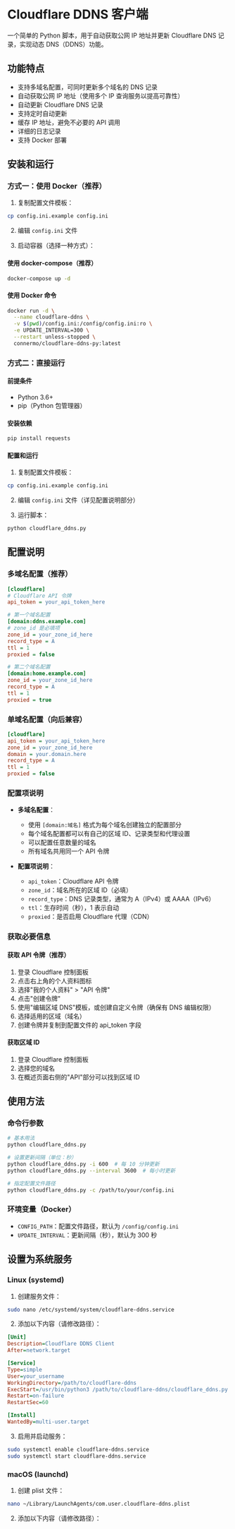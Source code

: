 # Cloudflare DDNS 客户端

一个简单的 Python 脚本，用于自动获取公网 IP 地址并更新 Cloudflare DNS 记录，实现动态 DNS（DDNS）功能。

## 功能特点

- 支持多域名配置，可同时更新多个域名的 DNS 记录
- 自动获取公网 IP 地址（使用多个 IP 查询服务以提高可靠性）
- 自动更新 Cloudflare DNS 记录
- 支持定时自动更新
- 缓存 IP 地址，避免不必要的 API 调用
- 详细的日志记录
- 支持 Docker 部署

## 安装和运行

### 方式一：使用 Docker（推荐）

1. 复制配置文件模板：
```bash
cp config.ini.example config.ini
```

2. 编辑 `config.ini` 文件

3. 启动容器（选择一种方式）：

#### 使用 docker-compose（推荐）
```bash
docker-compose up -d
```

#### 使用 Docker 命令
```bash
docker run -d \
  --name cloudflare-ddns \
  -v $(pwd)/config.ini:/config/config.ini:ro \
  -e UPDATE_INTERVAL=300 \
  --restart unless-stopped \
  connermo/cloudflare-ddns-py:latest
```

### 方式二：直接运行

#### 前提条件

- Python 3.6+
- pip（Python 包管理器）

#### 安装依赖

```bash
pip install requests
```

#### 配置和运行

1. 复制配置文件模板：
```bash
cp config.ini.example config.ini
```

2. 编辑 `config.ini` 文件（详见配置说明部分）

3. 运行脚本：
```bash
python cloudflare_ddns.py
```

## 配置说明

### 多域名配置（推荐）

```ini
[cloudflare]
# Cloudflare API 令牌
api_token = your_api_token_here

# 第一个域名配置
[domain:ddns.example.com]
# zone_id 是必填项
zone_id = your_zone_id_here
record_type = A
ttl = 1
proxied = false

# 第二个域名配置
[domain:home.example.com]
zone_id = your_zone_id_here
record_type = A
ttl = 1
proxied = true
```

### 单域名配置（向后兼容）

```ini
[cloudflare]
api_token = your_api_token_here
zone_id = your_zone_id_here
domain = your.domain.here
record_type = A
ttl = 1
proxied = false
```

### 配置项说明

- **多域名配置**：
  - 使用 `[domain:域名]` 格式为每个域名创建独立的配置部分
  - 每个域名配置都可以有自己的区域 ID、记录类型和代理设置
  - 可以配置任意数量的域名
  - 所有域名共用同一个 API 令牌

- **配置项说明**：
  - `api_token`：Cloudflare API 令牌
  - `zone_id`：域名所在的区域 ID（必填）
  - `record_type`：DNS 记录类型，通常为 A（IPv4）或 AAAA（IPv6）
  - `ttl`：生存时间（秒），1 表示自动
  - `proxied`：是否启用 Cloudflare 代理（CDN）

### 获取必要信息

#### 获取 API 令牌（推荐）
1. 登录 Cloudflare 控制面板
2. 点击右上角的个人资料图标
3. 选择"我的个人资料" > "API 令牌"
4. 点击"创建令牌"
5. 使用"编辑区域 DNS"模板，或创建自定义令牌（确保有 DNS 编辑权限）
6. 选择适用的区域（域名）
7. 创建令牌并复制到配置文件的 api_token 字段

#### 获取区域 ID
1. 登录 Cloudflare 控制面板
2. 选择您的域名
3. 在概述页面右侧的"API"部分可以找到区域 ID

## 使用方法

### 命令行参数

```bash
# 基本用法
python cloudflare_ddns.py

# 设置更新间隔（单位：秒）
python cloudflare_ddns.py -i 600  # 每 10 分钟更新
python cloudflare_ddns.py --interval 3600  # 每小时更新

# 指定配置文件路径
python cloudflare_ddns.py -c /path/to/your/config.ini
```

### 环境变量（Docker）

- `CONFIG_PATH`：配置文件路径，默认为 `/config/config.ini`
- `UPDATE_INTERVAL`：更新间隔（秒），默认为 300 秒

## 设置为系统服务

### Linux (systemd)

1. 创建服务文件：
```bash
sudo nano /etc/systemd/system/cloudflare-ddns.service
```

2. 添加以下内容（请修改路径）：
```ini
[Unit]
Description=Cloudflare DDNS Client
After=network.target

[Service]
Type=simple
User=your_username
WorkingDirectory=/path/to/cloudflare-ddns
ExecStart=/usr/bin/python3 /path/to/cloudflare-ddns/cloudflare_ddns.py -i 3600
Restart=on-failure
RestartSec=60

[Install]
WantedBy=multi-user.target
```

3. 启用并启动服务：
```bash
sudo systemctl enable cloudflare-ddns.service
sudo systemctl start cloudflare-ddns.service
```

### macOS (launchd)

1. 创建 plist 文件：
```bash
nano ~/Library/LaunchAgents/com.user.cloudflare-ddns.plist
```

2. 添加以下内容（请修改路径）：
```